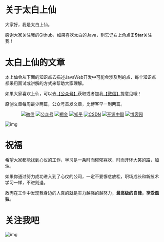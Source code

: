 # 关于太白上仙

大家好，我是太白上仙。

感谢大家关注我的Github，如果喜欢太白的Java，别忘记右上角点击**Star**关注我！

# 太白上仙的文章

本上仙会从下面的知识点去描述JavaWeb开发中可能会涉及到的点，每个知识点都采用面试或讲解的方式来帮助大家理解。

如果大家喜欢上仙，可以去[【公众号】](#公众号)获取或者加我[【微信】](#微信)提意见哦！

原创文章每周最少两篇，公众号首发文章，比博客早一到两篇。

<p align="center">
  <a href="#微信"><img src="https://img.shields.io/badge/WeChat-微信-darkgreen.svg" alt="微信"></a>
  <a href="#公众号"><img src="https://img.shields.io/badge/%E5%85%AC%E4%BC%97%E5%8F%B7-太白上仙-white.svg" alt="公众号"></a>
  <a href="https://juejin.im/user/3500483998666024"><img src="https://img.shields.io/badge/juejin-掘金-lightblue.svg" alt="掘金"></a>
  <a href="https://www.zhihu.com/people/taibaishangxian"><img src="https://img.shields.io/badge/zhihu-知乎-blue.svg" alt="知乎"></a>
  <a href="https://blog.csdn.net/fcslumber"><img src="https://img.shields.io/badge/csdn-CSDN-red.svg" alt="CSDN"></a>
  <a href="https://my.oschina.net/u/4857443"><img src="https://img.shields.io/badge/oschina-开源中国-green" alt="开源中国"></a>
  <a href="https://www.cnblogs.com/taibaishangxian"><img src="https://img.shields.io/badge/cnblogs-博客园-important.svg" alt="博客园"></a>
</p>

![img](https://img.nopassby.com/20201201/11l6_18945edb0dffd1c06a0f89cd4ab0f0ed_1440x4676.png)



# 祝福

希望大家都能找到心仪的工作，学习是一条时而郁郁寡欢，时而开环大笑的路，加油。

如果你通过努力成功进入到了心仪的公司，一定不要懈怠放松，职场成长和新技术学习一样，不进则退。

敖丙在工作中发现我身边的人真的就是实力越强的越努力，**最高级的自律，享受孤独**。

# 关注我吧

<a name="微信"></a>  <a name="公众号"></a>

![img](https://img.nopassby.com/20201201/11l6_bae3c2e1634b9494fecc9d1c7d1921d3_1200x894.png)